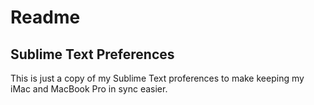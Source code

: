 # Readme

## Sublime Text Preferences
This is just a copy of my Sublime Text proferences to make keeping my iMac and MacBook Pro in sync easier.
